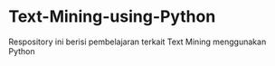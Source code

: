# Text-Mining-using-Python
Respository ini berisi pembelajaran terkait Text Mining menggunakan Python
